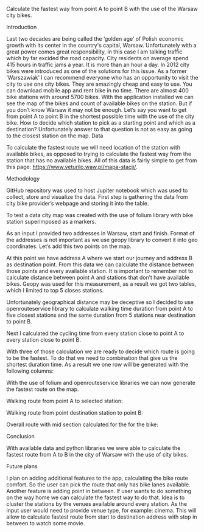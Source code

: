 Calculate the fastest way from point A to point B with the use of the Warsaw city bikes.

Introduction

Last two decades are being called the ‘golden age’ of Polish economic growth with its center in the country's capital, Warsaw.  Unfortunately with a great power comes great responsibility, in this case I am talking traffic which by far excided the road capacity. City residents on average spend 415 hours in traffic jams a year. It is more than an hour a day. In 2012 city bikes were introduced as one of the solutions for this issue. 
As a former ‘Warszawiak’ I can recommend everyone who has an opportunity to visit the city to use one city bikes. They are amazingly cheap and easy to use. You can download mobile app and rent bike in no time. There are almost 400 bike stations with around 5700 bikes. 
With the application installed we can see the map of the bikes and count of available bikes on the station. But if you don’t know Warsaw it may not be enough. Let’s say you want to get from point A to point B in the shortest possible time with the use of the city bike. How to decide which station to pick as a starting point and which as a destination? Unfortunately answer to that question is not as easy as going to the closest station on the map. 
Data 

To calculate the fastest route we will need location of the station with available bikes, as opposed to trying to calculate the fastest way from the station that has no available bikes.  All of this data is fairly simple to get from this page: https://www.veturilo.waw.pl/mapa-stacji/. 

Methodology

GitHub repository was used to host Jupiter notebook which was used to collect, store and visualize the data. First step is gathering the data from city bike provider’s webpage and storing it into the table.
 
To test a data city map was created with the use of folium library with bike station superimposed as a markers.
 
As an input I provided two addresses in Warsaw, start and finish. Format of the addresses is not important as we use geopy library to convert it into geo coordinates. Let’s add this two points on the map.
 
At this point we have address A where we start our journey and address B as destination point. From this data we can calculate the distance between those points and every available station. It is important to remember not to calculate distance between point A and stations that don’t have available bikes. Geopy was used for this measurement, as a result we got two tables, which I limited to top 5 closes stations. 
 
 
Unfortunately geographical distance may be deceptive so I decided to use openrouteservice library to calculate walking time duration from point A to five closest stations and the same duration from 5 stations near destination to point B. 
 
 
Next I calculated the cycling time from every station close to point A to every station close to point B.
 
With three of those calculation we are ready to decide which route is going to be the fastest. To do that we need to combination that give us the shortest duration time. As a result we one row will be generated with the following columns:
 
With the use of folium and openrouteservice libraries we can now generate the fastest route on the map. 





Walking route from point A to selected station:
 
Walking route from point destination station to point B:
 

Overall route with mid section calculated for the for the bike:
 
 
Conclusion

With available data and python libraries we were able to calculate the fastest route from A to B in the city of Warsaw with the use of city bikes.

Future plans

I plan on adding additional features to the app, calculating the bike route comfort. So the user can pick the route that only has bike lanes available. 
Another feature is adding point in between. If user wants to do something on the way home we can calculate the fastest way to do that. Idea is to cluster the stations by the venues available around every station. 
As the input user would need to provide venue type, for example: cinema. This will allow to calculate fastest route from start to destination address with stop in between to watch some movie.


